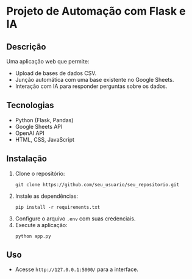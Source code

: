
# Projeto de Automação com Flask e IA

## Descrição
Uma aplicação web que permite:
- Upload de bases de dados CSV.
- Junção automática com uma base existente no Google Sheets.
- Interação com IA para responder perguntas sobre os dados.

## Tecnologias
- Python (Flask, Pandas)
- Google Sheets API
- OpenAI API
- HTML, CSS, JavaScript

## Instalação
1. Clone o repositório:
   ```
   git clone https://github.com/seu_usuario/seu_repositorio.git
   ```
2. Instale as dependências:
   ```
   pip install -r requirements.txt
   ```
3. Configure o arquivo `.env` com suas credenciais.
4. Execute a aplicação:
   ```
   python app.py
   ```

## Uso
- Acesse `http://127.0.0.1:5000/` para a interface.
